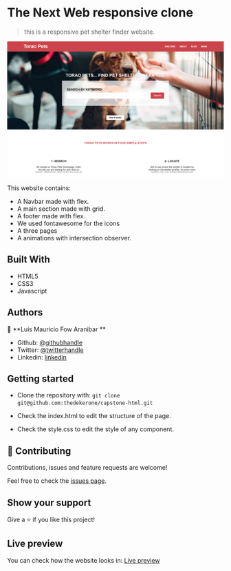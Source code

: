 # The Next Web responsive clone

> this is a responsive pet shelter finder website.


![screenshot](img/screenshot.png)

This website contains:

- A Navbar made with flex.
- A main section made with grid.
- A footer made with flex.
- We used fontawesome for the icons
- A three pages
- A animations with intersection observer.

## Built With

- HTML5
- CSS3
- Javascript

## Authors

👤 **Luis Mauricio Fow Aranibar **

- Github: [@githubhandle](https://github.com/thedekerone)
- Twitter: [@twitterhandle](https://twitter.com/mauricio_fow)
- Linkedin: [linkedin](https://www.linkedin.com/in/mauricio-fow-aranibar-b2173514b/)

## Getting started

- Clone the repository with:
  `git clone git@github.com:thedekerone/capstone-html.git`

- Check the index.html to edit the structure of the page.

- Check the style.css to edit the style of any component.

## 🤝 Contributing

Contributions, issues and feature requests are welcome!

Feel free to check the [issues page](issues/).

## Show your support

Give a ⭐️ if you like this project!

## Live preview

You can check how the website looks in: [Live preview](https://rawcdn.githack.com/thedekerone/capstone-html/e63b6df3bf82829da91df393b5b2af29c58f15b0/index.html)
